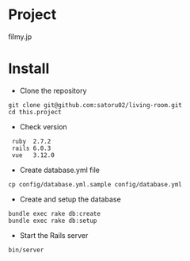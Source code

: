 # Project

filmy.jp

# Install

* Clone the repository

```
git clone git@github.com:satoru02/living-room.git
cd this.project
```

* Check version

```
 ruby  2.7.2
 rails 6.0.3
 vue   3.12.0
```

* Create database.yml file

```
cp config/database.yml.sample config/database.yml
```

* Create and setup the database

```
bundle exec rake db:create
bundle exec rake db:setup
```

* Start the Rails server

```
bin/server
```



